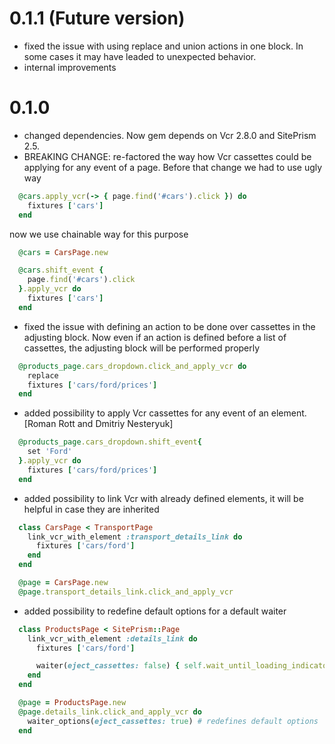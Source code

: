 # 0.1.1 (Future version)

  * fixed the issue with using replace and union actions in one block. In some cases it may have leaded to unexpected behavior.
  * internal improvements

# 0.1.0

  * changed dependencies. Now gem depends on Vcr 2.8.0 and SitePrism 2.5.
  * BREAKING CHANGE: re-factored the way how Vcr cassettes could be applying for any event of a page.
    Before that change we had to use ugly way

  ```ruby
    @cars.apply_vcr(-> { page.find('#cars').click }) do
      fixtures ['cars']
    end
  ```

  now we use chainable way for this purpose

  ```ruby
    @cars = CarsPage.new

    @cars.shift_event {
      page.find('#cars').click
    }.apply_vcr do
      fixtures ['cars']
    end
  ```

  * fixed the issue with defining an action to be done over cassettes in the adjusting block. Now even if an action is defined before a list of cassettes, the adjusting block will be performed properly

  ```ruby
    @products_page.cars_dropdown.click_and_apply_vcr do
      replace
      fixtures ['cars/ford/prices']
    end
  ```

  * added possibility to apply Vcr cassettes for any event of an element. [Roman Rott and Dmitriy Nesteryuk]

  ```ruby
    @products_page.cars_dropdown.shift_event{
      set 'Ford'
    }.apply_vcr do
      fixtures ['cars/ford/prices']
    end
  ```

  * added possibility to link Vcr with already defined elements, it will be helpful in case they are inherited

  ```ruby
    class CarsPage < TransportPage
      link_vcr_with_element :transport_details_link do
        fixtures ['cars/ford']
      end
    end

    @page = CarsPage.new
    @page.transport_details_link.click_and_apply_vcr
  ```

  * added possibility to redefine default options for a default waiter

  ```ruby
    class ProductsPage < SitePrism::Page
      link_vcr_with_element :details_link do
        fixtures ['cars/ford']

        waiter(eject_cassettes: false) { self.wait_until_loading_indicator_invisible } # default waiter with options
      end
    end

    @page = ProductsPage.new
    @page.details_link.click_and_apply_vcr do
      waiter_options(eject_cassettes: true) # redefines default options
    end
  ```